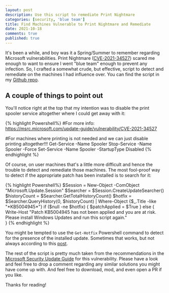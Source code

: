 ```yaml
---
layout: post
description: Use this script to remediate Print Nightmare 
categories: [security, 'blue team']
title: Find Machines Vulnerable to Print Nightmare and Remediate
date: 2021-10-18
comments: true
published: true
---
```


It's been a while, and boy was it a Spring/Summer to remember regarding Microsoft vulnerabilities.  Print Nightmare ([CVE-2021-34527](https://msrc.microsoft.com/update-guide/vulnerability/CVE-2021-34527)) scared me enough to want to ensure I went "blue team" enough to prevent any infection. So, I crafted a somewhat crude, but effective, script to detect and remediate on the machines I had influence over.  You can find the script in my [Github repo](https://github.com/azurebrian/scripts/blob/6b5306c543027f162307070cbf101263c4a3fd29/Remediate-PrintNightmare.ps1). 

## A couple of things to point out

You'll notice right at the top that my intention was to disable the print spooler service altogether where I could get away with it:

{% highlight Powershell%}
#For more info:  https://msrc.microsoft.com/update-guide/vulnerability/CVE-2021-34527

#For machines where printing is not needed and we can just disable printing altogether!!!
Get-Service -Name Spooler
Stop-Service -Name Spooler -Force
Set-Service -Name Spooler -StartupType Disabled
{% endhighlight %}

Of course, on user machines that's a little more difficult and hence the trouble to detect and remediate those machines.  The most fool-proof way to detect if the appropriate patch has been installed is to search for it:

{% highlight Powershell%}
$Session = New-Object -ComObject "Microsoft.Update.Session"
$Searcher = $Session.CreateUpdateSearcher()
$historyCount = $Searcher.GetTotalHistoryCount()
$hotfix = $Searcher.QueryHistory(0, $historyCount) | Where-Object {$_.Title -like "*KB5004945*"}
if ($null -ne $hotfix)
{
    $patchApplied = $True
}
else 
{
    Write-Host "Patch KB5004945 has not been applied and you are at risk.  Please install Windows Updates and run this script again."    
}
{% endhighlight %}

You might be tempted to use the `Get-Hotfix` Powershell command to detect for the presence of the installed update.  Sometimes that works, but not always according to this [post](https://docs.microsoft.com/en-us/answers/questions/191945/get-hotfix-not-returning-all-installed-kbs.html).

The rest of the script is pretty much taken from the recommendations in the [Microsoft Security Update Guide](https://msrc.microsoft.com/update-guide/vulnerability/CVE-2021-34527) for this vulnerability.  Please have a look and feel free to drop a comment regarding any similar solutions you might have come up with.  And feel free to download, mod, and even open a PR if you like.  

Thanks for reading!
